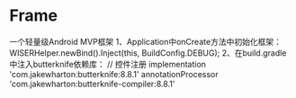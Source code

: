 # Frame
一个轻量级Android MVP框架
1、Application中onCreate方法中初始化框架：WISERHelper.newBind().Inject(this, BuildConfig.DEBUG);
2、在build.gradle中注入butterknife依赖库：
    // 控件注册
    implementation 'com.jakewharton:butterknife:8.8.1'
    annotationProcessor 'com.jakewharton:butterknife-compiler:8.8.1'